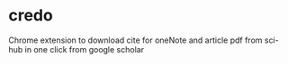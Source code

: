 # credo
Chrome extension to download cite for oneNote and article pdf from sci-hub in one click from google scholar 
